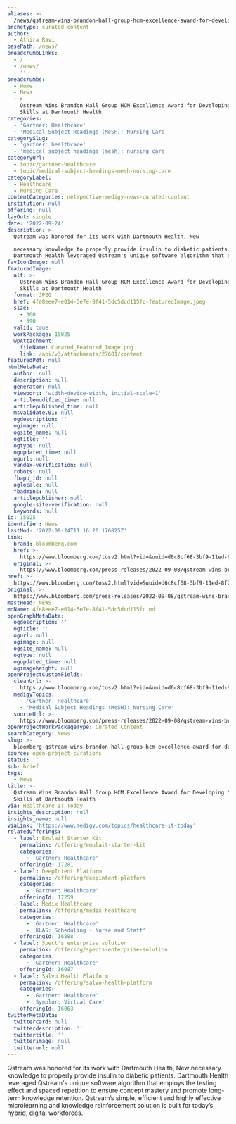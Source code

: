 ```yaml
---
aliases: >-
  /news/qstream-wins-brandon-hall-group-hcm-excellence-award-for-developing-nursing-skills-at-dartmouth-health
archetype: curated-content
author:
  - Athira Ravi
basePath: /news/
breadcrumbLinks:
  - /
  - /news/
  - ''
breadcrumbs:
  - Home
  - News
  - >-
    Qstream Wins Brandon Hall Group HCM Excellence Award for Developing Nursing
    Skills at Dartmouth Health
categories:
  - 'Gartner: Healthcare'
  - 'Medical Subject Headings (MeSH): Nursing Care'
categorySlug:
  - 'gartner: healthcare'
  - 'medical subject headings (mesh): nursing care'
categoryUrl:
  - topic/gartner-healthcare
  - topic/medical-subject-headings-mesh-nursing-care
categoryLabel:
  - Healthcare
  - Nursing Care
contentCategories: netspective-medigy-news-curated-content
institution: null
offering: null
layOut: single
date: '2022-09-24'
description: >-
  Qstream was honored for its work with Dartmouth Health, New

  necessary knowledge to properly provide insulin to diabetic patients.
  Dartmouth Health leveraged Qstream's unique software algorithm that em
favIconImage: null
featuredImage:
  alt: >-
    Qstream Wins Brandon Hall Group HCM Excellence Award for Developing Nursing
    Skills at Dartmouth Health
  format: JPEG
  href: 4fe8eee7-e014-5e7e-8f41-5dc5dcd115fc-featuredImage.jpeg
  size:
    - 300
    - 590
  valid: true
  workPackage: 15025
  wpAttachment:
    fileName: Curated_Featured_Image.png
    link: /api/v3/attachments/27601/content
featuredPdf: null
htmlMetaData:
  author: null
  description: null
  generator: null
  viewport: 'width=device-width, initial-scale=1'
  articlemodified_time: null
  articlepublished_time: null
  msvalidate.01: null
  ogdescription: ''
  ogimage: null
  ogsite_name: null
  ogtitle: ''
  ogtype: null
  ogupdated_time: null
  ogurl: null
  yandex-verification: null
  robots: null
  fbapp_id: null
  oglocale: null
  fbadmins: null
  articlepublisher: null
  google-site-verification: null
  keywords: null
id: 15025
identifier: News
lastMod: '2022-09-24T11:16:20.176825Z'
link:
  brand: bloomberg.com
  href: >-
    https://www.bloomberg.com/tosv2.html?vid=&uuid=d6c8cf68-3bf9-11ed-8f2d-6b7a68765048&url=L3ByZXNzLXJlbGVhc2VzLzIwMjItMDktMDgvcXN0cmVhbS13aW5zLWJyYW5kb24taGFsbC1ncm91cC1oY20tZXhjZWxsZW5jZS1hd2FyZC1mb3ItZGV2ZWxvcGluZy1udXJzaW5nLXNraWxscy1hdC1kYXJ0bW91dGgtaGVhbHRo
  original: >-
    https://www.bloomberg.com/press-releases/2022-09-08/qstream-wins-brandon-hall-group-hcm-excellence-award-for-developing-nursing-skills-at-dartmouth-health
href: >-
  https://www.bloomberg.com/tosv2.html?vid=&uuid=d6c8cf68-3bf9-11ed-8f2d-6b7a68765048&url=L3ByZXNzLXJlbGVhc2VzLzIwMjItMDktMDgvcXN0cmVhbS13aW5zLWJyYW5kb24taGFsbC1ncm91cC1oY20tZXhjZWxsZW5jZS1hd2FyZC1mb3ItZGV2ZWxvcGluZy1udXJzaW5nLXNraWxscy1hdC1kYXJ0bW91dGgtaGVhbHRo
original: >-
  https://www.bloomberg.com/press-releases/2022-09-08/qstream-wins-brandon-hall-group-hcm-excellence-award-for-developing-nursing-skills-at-dartmouth-health
mastHead: NEWS
mdName: 4fe8eee7-e014-5e7e-8f41-5dc5dcd115fc.md
openGraphMetaData:
  ogdescription: ''
  ogtitle: ''
  ogurl: null
  ogimage: null
  ogsite_name: null
  ogtype: null
  ogupdated_time: null
  ogimageheight: null
openProjectCustomFields:
  cleanUrl: >-
    https://www.bloomberg.com/tosv2.html?vid=&uuid=d6c8cf68-3bf9-11ed-8f2d-6b7a68765048&url=L3ByZXNzLXJlbGVhc2VzLzIwMjItMDktMDgvcXN0cmVhbS13aW5zLWJyYW5kb24taGFsbC1ncm91cC1oY20tZXhjZWxsZW5jZS1hd2FyZC1mb3ItZGV2ZWxvcGluZy1udXJzaW5nLXNraWxscy1hdC1kYXJ0bW91dGgtaGVhbHRo
  medigyTopics:
    - 'Gartner: Healthcare'
    - 'Medical Subject Headings (MeSH): Nursing Care'
  sourceUrl: >-
    https://www.bloomberg.com/press-releases/2022-09-08/qstream-wins-brandon-hall-group-hcm-excellence-award-for-developing-nursing-skills-at-dartmouth-health
openProjectWorkPackageType: Curated Content
searchCategory: News
slug: >-
  bloomberg-qstream-wins-brandon-hall-group-hcm-excellence-award-for-developing-nursing-skills-at-dartmouth-health
source: open-project-curations
status: ''
sub: brief
tags:
  - News
title: >-
  Qstream Wins Brandon Hall Group HCM Excellence Award for Developing Nursing
  Skills at Dartmouth Health
via: Healthcare IT Today
insights_description: null
insights_name: null
viaLink: 'https://www.medigy.com/topics/healthcare-it-today'
relatedOfferings:
  - label: Emulait Starter Kit
    permalink: /offering/emulait-starter-kit
    categories:
      - 'Gartner: Healthcare'
    offeringId: 17281
  - label: DeepIntent Platform
    permalink: /offering/deepintent-platform
    categories:
      - 'Gartner: Healthcare'
    offeringId: 17259
  - label: Medix Healthcare
    permalink: /offering/medix-healthcare
    categories:
      - 'Gartner: Healthcare'
      - 'KLAS: Scheduling - Nurse and Staff'
    offeringId: 16888
  - label: Spect's enterprise solution
    permalink: /offering/spects-enterprise-solution
    categories:
      - 'Gartner: Healthcare'
    offeringId: 16087
  - label: Salvo Health Platform
    permalink: /offering/salvo-health-platform
    categories:
      - 'Gartner: Healthcare'
      - 'Symplur: Virtual Care'
    offeringId: 16063
twitterMetaData:
  twittercard: null
  twitterdescription: ''
  twittertitle: ''
  twitterimage: null
  twitterurl: null
---
```

<p>Qstream was honored for its work with Dartmouth Health, New
necessary knowledge to properly provide insulin to diabetic patients. Dartmouth Health leveraged Qstream's unique software algorithm that employs the testing effect and spaced repetition to ensure concept mastery and promote
long-term knowledge retention. Qstream’s simple, efficient and highly effective microlearning and knowledge reinforcement solution is built for today’s hybrid, digital workforces.</p>